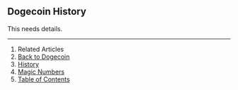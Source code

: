 ## Dogecoin History

This needs details.

---

1. Related Articles
2. [Back to Dogecoin](../../dogecoin/)
3. [History](../history/)
4. [Magic Numbers](../magic-numbers/)
5. [Table of Contents](../../../)